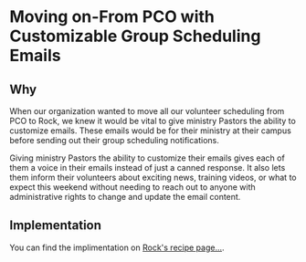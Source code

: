 # Moving on-From PCO with Customizable Group Scheduling Emails

## Why

When our organization wanted to move all our volunteer scheduling from PCO to Rock, we knew it would be vital to give ministry Pastors the ability to customize emails. These emails would be for their ministry at their campus before sending out their group scheduling notifications.

Giving ministry Pastors the ability to customize their emails gives each of them a voice in their emails instead of just a canned response. It also lets them inform their volunteers about exciting news, training videos, or what to expect this weekend without needing to reach out to anyone with administrative rights to change and update the email content.

## Implementation

You can find the implimentation on [Rock's recipe page...](https://community.rockrms.com/recipes/317/moving-on-from-pco-with-customizable-group-scheduling-emails).

